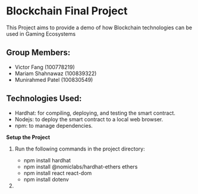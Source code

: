 # Blockchain Final Project

This Project aims to provide a demo of how Blockchain technologies can be used in Gaming Ecosystems


## Group Members:
- Victor Fang (100778219)
- Mariam Shahnawaz (100839322)
- Munirahmed Patel (100830549)

## Technologies Used:
- Hardhat: for compiling, deploying, and testing the smart contract.
- Nodejs: to deploy the smart contract to a local web browser.
- npm: to manage dependencies.

**Setup the Project**
1. Run the following commands in the project directory:
   - npm install hardhat
   - npm install @nomiclabs/hardhat-ethers ethers
   - npm install react react-dom
   - npm install dotenv

2. 
